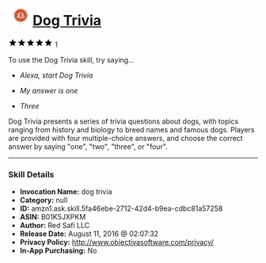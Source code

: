 # &nbsp;<img src="skill_icon" alt="Dog Trivia icon" width="36"> [Dog Trivia](http://alexa.amazon.com/#skills/amzn1.ask.skill.5fa46ebe-2712-42d4-b9ea-cdbc81a57258)
![5 stars](../../images/ic_star_black_18dp_1x.png)![5 stars](../../images/ic_star_black_18dp_1x.png)![5 stars](../../images/ic_star_black_18dp_1x.png)![5 stars](../../images/ic_star_black_18dp_1x.png)![5 stars](../../images/ic_star_black_18dp_1x.png) 1

To use the Dog Trivia skill, try saying...

* *Alexa, start Dog Trivia*

* *My answer is one*

* *Three*

Dog Trivia presents a series of trivia questions about dogs, with topics ranging from history and biology to breed names and famous dogs. Players are provided with four multiple-choice answers, and choose the correct answer by saying "one", "two", "three", or "four".

***

### Skill Details

* **Invocation Name:** dog trivia
* **Category:** null
* **ID:** amzn1.ask.skill.5fa46ebe-2712-42d4-b9ea-cdbc81a57258
* **ASIN:** B01K5JXPKM
* **Author:** Red Safi LLC
* **Release Date:** August 11, 2016 @ 02:07:32
* **Privacy Policy:** http://www.objectivasoftware.com/privacy/
* **In-App Purchasing:** No
